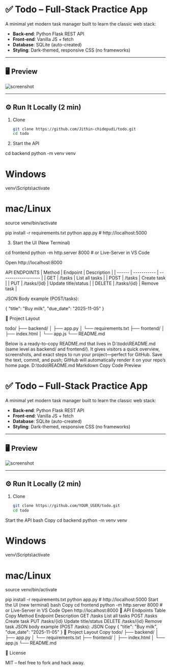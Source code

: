 # ✅ Todo – Full-Stack Practice App

A minimal yet modern task manager built to learn the classic web stack:

- **Back-end**: Python Flask REST API  
- **Front-end**: Vanilla JS + fetch  
- **Database**: SQLite (auto-created)  
- **Styling**: Dark-themed, responsive CSS (no frameworks)

---

## 🖥️ Preview
![screenshot](https://github.com/Jithin-chidepudi/Todo/issues/1#issue-3553434534)

---

## ⚙️ Run It Locally (2 min)

1. Clone
   ```bash
   git clone https://github.com/Jithin-chidepudi/todo.git
   cd todo

2. Start the API

cd backend
python -m venv venv
# Windows
venv\Scripts\activate
# mac/Linux
source venv/bin/activate

pip install -r requirements.txt
python app.py          # http://localhost:5000

3. Start the UI (New Terminal)

cd frontend
python -m http.server 8000   # or Live-Server in VS Code

Open http://localhost:8000

API ENDPOINTS
| Method | Endpoint    | Description         |
| ------ | ----------- | ------------------- |
| GET    | /tasks      | List all tasks      |
| POST   | /tasks      | Create task         |
| PUT    | /tasks/{id} | Update title/status |
| DELETE | /tasks/{id} | Remove task         |

JSON Body example (POST/tasks):

{
  "title": "Buy milk",
  "due_date": "2025-11-05"
}

🧱 Project Layout

todo/
├── backend/
│   ├── app.py
│   └── requirements.txt
├── frontend/
│   ├── index.html
│   └── app.js
└── README.md

Below is a ready-to-copy README.md that lives in D:\todo\README.md (same level as backend/ and frontend/).
It gives visitors a quick overview, screenshots, and exact steps to run your project—perfect for GitHub.
Save the text, commit, and push; GitHub will automatically render it on your repo’s home page.
D:\todo\README.md
Markdown
Copy
Code
Preview
# ✅ Todo – Full-Stack Practice App

A minimal yet modern task manager built to learn the classic web stack:

- **Back-end**: Python Flask REST API  
- **Front-end**: Vanilla JS + fetch  
- **Database**: SQLite (auto-created)  
- **Styling**: Dark-themed, responsive CSS (no frameworks)

---

## 🖥️ Preview
![screenshot](https://user-images.githubusercontent.com/YOUR_USER/id/todo-dark.png)

---

## ⚙️ Run It Locally (2 min)

1. Clone
   ```bash
   git clone https://github.com/YOUR_USER/todo.git
   cd todo
Start the API
bash
Copy
cd backend
python -m venv venv
# Windows
venv\Scripts\activate
# mac/Linux
source venv/bin/activate

pip install -r requirements.txt
python app.py          # http://localhost:5000
Start the UI (new terminal)
bash
Copy
cd frontend
python -m http.server 8000   # or Live-Server in VS Code
Open http://localhost:8000
📡 API Endpoints
Table
Copy
Method	Endpoint	Description
GET	/tasks	List all tasks
POST	/tasks	Create task
PUT	/tasks/{id}	Update title/status
DELETE	/tasks/{id}	Remove task
JSON body example (POST /tasks):
JSON
Copy
{
  "title": "Buy milk",
  "due_date": "2025-11-05"
}
🧱 Project Layout
Copy
todo/
├── backend/
│   ├── app.py
│   └── requirements.txt
├── frontend/
│   ├── index.html
│   └── app.js
└── README.md

📝 License

MIT – feel free to fork and hack away.  